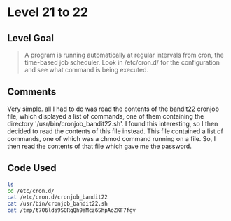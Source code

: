 # Level 21 to 22

## Level Goal
> A program is running automatically at regular intervals from cron, the time-based job scheduler. Look in /etc/cron.d/ for the configuration and see what command is being executed.

## Comments
Very simple. all I had to do was read the contents of the bandit22 cronjob file, which displayed a list of commands, one of them containing the directory '/usr/bin/cronjob_bandit22.sh'. I found this interesting, so I then decided to read the contents of this file instead. This file contained a list of commands, one of which was a chmod command running on a file. So, I then read the contents of that file which gave me the password.

Code Used
------
```bash
ls
cd /etc/cron.d/
cat /etc/cron.d/cronjob_bandit22
cat /usr/bin/cronjob_bandit22.sh
cat /tmp/t7O6lds9S0RqQh9aMcz6ShpAoZKF7fgv
```
